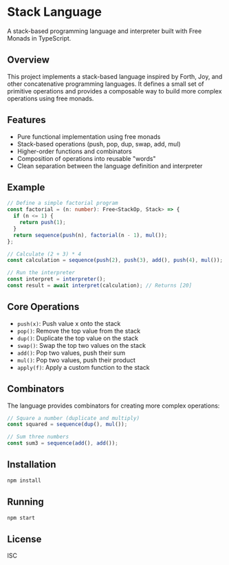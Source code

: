 # Stack Language

A stack-based programming language and interpreter built with Free Monads in TypeScript.

## Overview

This project implements a stack-based language inspired by Forth, Joy, and other concatenative programming languages. It defines a small set of primitive operations and provides a composable way to build more complex operations using free monads.

## Features

- Pure functional implementation using free monads
- Stack-based operations (push, pop, dup, swap, add, mul)
- Higher-order functions and combinators
- Composition of operations into reusable "words"
- Clean separation between the language definition and interpreter

## Example

```typescript
// Define a simple factorial program
const factorial = (n: number): Free<StackOp, Stack> => {
  if (n <= 1) {
    return push(1);
  }
  return sequence(push(n), factorial(n - 1), mul());
};

// Calculate (2 + 3) * 4
const calculation = sequence(push(2), push(3), add(), push(4), mul());

// Run the interpreter
const interpret = interpreter();
const result = await interpret(calculation); // Returns [20]
```

## Core Operations

- `push(x)`: Push value x onto the stack
- `pop()`: Remove the top value from the stack
- `dup()`: Duplicate the top value on the stack
- `swap()`: Swap the top two values on the stack
- `add()`: Pop two values, push their sum
- `mul()`: Pop two values, push their product
- `apply(f)`: Apply a custom function to the stack

## Combinators

The language provides combinators for creating more complex operations:

```typescript
// Square a number (duplicate and multiply)
const squared = sequence(dup(), mul());

// Sum three numbers
const sum3 = sequence(add(), add());
```

## Installation

```bash
npm install
```

## Running

```bash
npm start
```

## License

ISC
